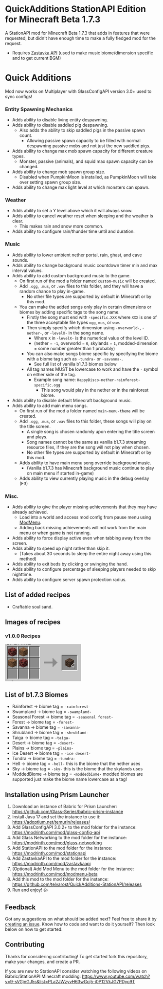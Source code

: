 # QuickAdditions StationAPI Edition for Minecraft Beta 1.7.3

A StationAPI mod for Minecraft Beta 1.7.3 that adds in features that were requested, but didn't have enough time to make a fully fledged mod for the request.
- Requires [Zastavka API](https://modrinth.com/mod/zastavkaapi) (used to make music biome/dimension specific and to get current BGM)

# Quick Additions
Mod now works on Multiplayer with GlassConfigAPI version 3.0+ used to sync configs!

### Entity Spawning Mechanics
* Adds ability to disable living entity despawning.
* Adds ability to disable saddled pig despawning.
  * Also adds the ability to skip saddled pigs in the passive spawn count.
    * Allowing passive spawn capacity to be filled with normal despawning passive mobs and not just the new saddled pigs.
* Adds ability to change max mob spawn capacity for different creature types.
  * Monster, passive (animals), and squid max spawn capacity can be changed.
* Adds ability to change mob spawn group size.
  * Disabled when PumpkinMoon is installed, as PumpkinMoon will take over setting spawn group size.
* Adds ability to change max light level at which monsters can spawn.

### Weather
* Adds ability to set a Y level above which it will always snow.
* Adds ability to cancel weather reset when sleeping and the weather is clear.
  * This makes rain and snow more common.
* Adds ability to configure rain/thunder time until and duration.

### Music
* Adds ability to lower ambient nether portal, rain, ghast, and cave sounds.
* Adds ability to change background music countdown timer min and max interval values.
* Adds ability to add custom background music to the game.
  * On first run of the mod a folder named `custom-music` will be created.
  * Add `.ogg`, `.mus`, or `.wav` files to this folder, and they will have a random chance to play in-game.
    * No other file types are supported by default in Minecraft or by this mod.
  * You can make the added songs only play in certain dimensions or biomes by adding specific tags to the song name.
    * Firstly the song must end with `-specific.XXX` where `XXX` is one of the three acceptable file types `ogg`, `mus`, or `wav`.
    * Then simply specify which dimension using `-overworld-`, `-nether-`, or `-levelX-` in the song name.
      * Where `X` in `-levelX-` is the numerical value of the level ID.
      * (nether = `-1`, overworld = `0`, skylands = `1`, modded-dimension = some number greater than 1 probably)
    * You can also make songs biome specific by specifying the biome with a biome tag such as `-tundra-` or `-savanna-`.
      * See full list of vanilla b1.7.3 biomes below
    * All tag names MUST be lowercase to work and have the `-` symbol on either side of the tag.
      * Example song name: `HappyDisco-nether-rainforest-specific.ogg`
        * This song would play in the nether or in the rainforest biome.
* Adds ability to disable default Minecraft background music.
* Adds ability to add main menu songs.
  * On first run of the mod a folder named `main-menu-theme` will be created.
  * Add `.ogg`, `.mus`, or `.wav` files to this folder, these songs will play on the title screen.
    * A single song is chosen randomly upon entering the title screen and plays.
    * Song names cannot be the same as vanilla b1.7.3 streaming resource files, if they are the song will not play when chosen.
    * No other file types are supported by default in Minecraft or by this mod.
  * Adds ability to have main menu song override background music.
    * (Vanilla b1.7.3 has Minecraft background music continue to play on main menu if started in-game)
  * Adds ability to view currently playing music in the debug overlay (F3)

### Misc.
* Adds ability to give the player missing achievements that they may have already achieved.
  * Load into a world and access mod config from pause menu using [ModMenu](https://modrinth.com/mod/modmenu-beta).
  * Adding back missing achievements will not work from the main menu or when game is not running.
* Adds ability to force display active even when tabbing away from the screen.
* Adds ability to speed up night rather than skip it.
  * (Takes about 30 seconds to sleep the entire night away using this method)
* Adds ability to exit beds by clicking or swinging the hand.
* Adds ability to configure percentage of sleeping players needed to skip nighttime.
* Adds ability to configure server spawn protection radius.

## List of added recipes

* Craftable soul sand.

## Images of recipes

### v1.0.0 Recipes
![soul_sand craft recipe](https://github.com/telvarost/QuickAdditions-StationAPI/blob/main/images/SoulSandRecipe.PNG)

## List of b1.7.3 Biomes

* Rainforest -> biome tag = `-rainforest-`
* Swampland -> biome tag = `-swampland-`
* Seasonal Forest -> biome tag = `-seasonal forest-`
* Forest -> biome tag = `-forest-`
* Savanna -> biome tag = `-savanna-`
* Shrubland -> biome tag = `-shrubland-`
* Taiga -> biome tag = `-taiga-`
* Desert -> biome tag = `-desert-`
* Plains -> biome tag = `-plains-`
* Ice Desert -> biome tag = `-ice desert-`
* Tundra -> biome tag = `-tundra-`
* Hell -> biome tag = `-hell-` this is the biome that the nether uses
* Sky -> biome tag = `-sky-` this is the biome that the skylands uses
* ModdedBiome -> biome tag = `-moddedbiome-` modded biomes are supported just make the biome name lowercase as a tag!

## Installation using Prism Launcher

1. Download an instance of Babric for Prism Launcher: https://github.com/Glass-Series/babric-prism-instance
2. Install Java 17 and set the instance to use it: https://adoptium.net/temurin/releases/
3. Add GlassConfigAPI 3.0.2+ to the mod folder for the instance: https://modrinth.com/mod/glass-config-api
4. Add Glass Networking to the mod folder for the instance: https://modrinth.com/mod/glass-networking
5. Add StationAPI to the mod folder for the instance: https://modrinth.com/mod/stationapi
6. Add ZastavkaAPI to the mod folder for the instance: https://modrinth.com/mod/zastavkaapi
7. (Optional) Add Mod Menu to the mod folder for the instance: https://modrinth.com/mod/modmenu-beta
8. Add this mod to the mod folder for the instance: https://github.com/telvarost/QuickAdditions-StationAPI/releases
9. Run and enjoy! 👍

## Feedback

Got any suggestions on what should be added next? Feel free to share it by [creating an issue](https://github.com/telvarost/QuickAdditions-StationAPI/issues/new). Know how to code and want to do it yourself? Then look below on how to get started.

## Contributing

Thanks for considering contributing! To get started fork this repository, make your changes, and create a PR. 

If you are new to StationAPI consider watching the following videos on Babric/StationAPI Minecraft modding: https://www.youtube.com/watch?v=9-sVGjnGJ5s&list=PLa2JWzyvH63wGcj5-i0P12VkJG7PDyo9T
